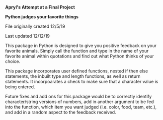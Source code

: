 **Apryl's Attempt at a Final Project**

**Python judges your favorite things**

File originally created 12/5/19

Last updated 12/12/19


This package in Python is designed to give you positive feedback on your favorite animals. Simply call the function and type in the name of your favorite animal within quotations and find out what Python thinks of your choice.

This package incorporates user defined functions, nested if then else statements, the inbuilt type and length functions, as well as return statements. It incorpoarates a check to make sure that a character value is being entered.

Future fixes and add ons for this package would be to correctly identify character/string versions of numbers, add in another argument to be fed into the function, which item you want judged (i.e. color, food, team, etc.), and add in a random aspect to the feedback received.

